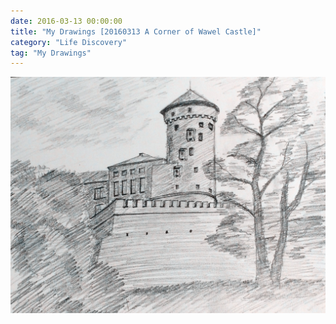 ```yaml
---
date: 2016-03-13 00:00:00
title: "My Drawings [20160313 A Corner of Wawel Castle]"
category: "Life Discovery"
tag: "My Drawings"
---
```


<img class="img-responsive center-block" src="https://raw.githubusercontent.com/joshua19881228/my_blogs/master/Life_Discovery/My_Drawings/WawelCastle.jpg" alt="" width="640"/>